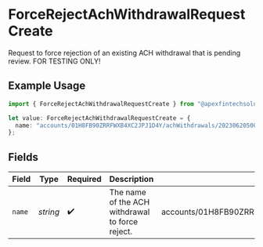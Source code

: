 # ForceRejectAchWithdrawalRequestCreate

Request to force rejection of an existing ACH withdrawal that is pending review. FOR TESTING ONLY!

## Example Usage

```typescript
import { ForceRejectAchWithdrawalRequestCreate } from "@apexfintechsolutions/ascend-sdk/models/components";

let value: ForceRejectAchWithdrawalRequestCreate = {
  name: "accounts/01H8FB90ZRRFWXB4XC2JPJ1D4Y/achWithdrawals/20230620500726",
};
```

## Fields

| Field                                                             | Type                                                              | Required                                                          | Description                                                       | Example                                                           |
| ----------------------------------------------------------------- | ----------------------------------------------------------------- | ----------------------------------------------------------------- | ----------------------------------------------------------------- | ----------------------------------------------------------------- |
| `name`                                                            | *string*                                                          | :heavy_check_mark:                                                | The name of the ACH withdrawal to force reject.                   | accounts/01H8FB90ZRRFWXB4XC2JPJ1D4Y/achWithdrawals/20230620500726 |